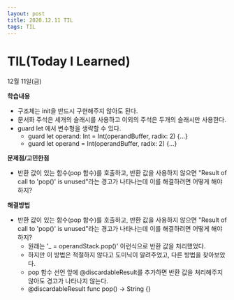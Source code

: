 ```yaml
---
layout: post
title: 2020.12.11 TIL
tags: TIL
---
```

# TIL(Today I Learned)

12월 11일(금)

**학습내용**

- 구조체는 init을 반드시 구현해주지 않아도 된다.
- 문서화 주석은 세개의 슬래시를 사용하고 이외의 주석은 두개의 슬래시만 사용한다.
- guard let 에서 변수형을 생략할 수 있다.
    - guard let operand: Int = Int(operandBuffer, radix: 2) {...}
    - guard let operand = Int(operandBuffer, radix: 2) {...}

**문제점/고민한점**

- 반환 값이 있는 함수(pop 함수)를 호출하고, 반환 값을 사용하지 않으면 "Result of call to 'pop()' is unused"라는 경고가 나타나는데 이를 해결하려면 어떻게 해야하지?

**해결방법**

- 반환 값이 있는 함수(pop 함수)를 호출하고, 반환 값을 사용하지 않으면 "Result of call to 'pop()' is unused"라는 경고가 나타나는데 이를 해결하려면 어떻게 해야하지?
    - 원래는 '_ = operandStack.pop()' 이런식으로 반환 값을 처리했었다.
    - 하지만 이 방법은 적절하지 않다고 도미닉이 알려주었고, 다른 방법을 찾아보았다.
    - pop 함수 선언 앞에 @discardableResult를 추가하면 반환 값을 처리해주지 않아도 경고가 나타나지 않는다.
    - @discardableResult func pop() → String {}
